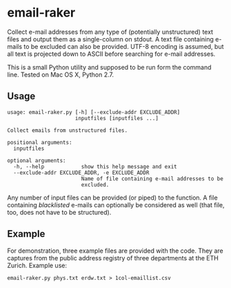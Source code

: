 # email-raker

Collect e-mail addresses from any type of (potentially
unstructured) text files and output them as a single-column
on stdout. A text file containing e-mails to be excluded can
also be provided. UTF-8 encoding is assumed, but all text is
projected down to ASCII before searching for e-mail
addresses.

This is a small Python utility and supposed to be run form
the command line. Tested on Mac OS X, Python 2.7.


## Usage

```
usage: email-raker.py [-h] [--exclude-addr EXCLUDE_ADDR]
                      inputfiles [inputfiles ...]

Collect emails from unstructured files.

positional arguments:
  inputfiles

optional arguments:
  -h, --help            show this help message and exit
  --exclude-addr EXCLUDE_ADDR, -e EXCLUDE_ADDR
                        Name of file containing e-mail addresses to be
                        excluded.

```

Any number of input files can be provided (or piped) to the function. A file containing _blacklisted_ e-mails can optionally be considered as well (that file, too, does not have to be structured).


## Example

For demonstration, three example files are provided with the code. They are captures from the public address registry of three departments at the ETH Zurich. Example use:

```
email-raker.py phys.txt erdw.txt > 1col-emaillist.csv
```